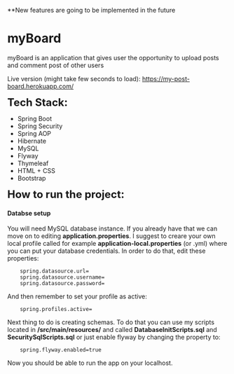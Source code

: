**New features are going to be implemented in the future

# myBoard
myBoard is an application that gives user the opportunity to
upload posts and comment post of other users

Live version (might take few seconds to load): https://my-post-board.herokuapp.com/

<font size="5">**Tech Stack:**</font>
- Spring Boot
- Spring Security
- Spring AOP
- Hibernate
- MySQL
- Flyway
- Thymeleaf
- HTML + CSS
- Bootstrap

<font size="5">**How to run the project:**</font>
<br>

#### Databse setup
You will need MySQL database instance. If you already have that we
can move on to editing __application.properties__. I suggest to creare your own local profile
called for example __application-local.properties__ (or .yml) where you can put your
database credentials. In order to do that, edit these properties:
```.properties
    spring.datasource.url=
    spring.datasource.username=
    spring.datasource.password=
  ```
And then remember to set your profile as active:
```.properties
    spring.profiles.active=
  ```

Next thing to do is creating schemas. To do that you can use
my scripts located in __/src/main/resources/__ and called
__DatabaseInitScripts.sql__ and __SecuritySqlScripts.sql__ or just enable
flyway by changing the property to:

```.properties
    spring.flyway.enabled=true
  ```

Now you should be able to run the app on your localhost.


